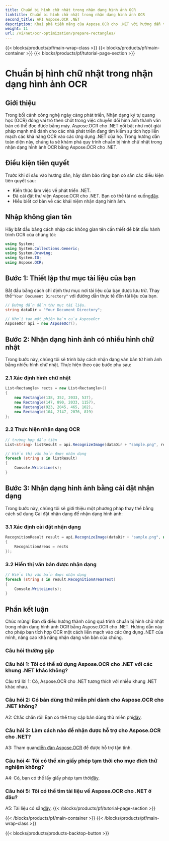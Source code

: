 ```yaml
---
title: Chuẩn bị hình chữ nhật trong nhận dạng hình ảnh OCR
linktitle: Chuẩn bị hình chữ nhật trong nhận dạng hình ảnh OCR
second_title: API Aspose.OCR .NET
description: Khai phá tiềm năng của Aspose.OCR cho .NET với hướng dẫn toàn diện của chúng tôi. Tìm hiểu từng bước cách chuẩn bị hình chữ nhật để nhận dạng hình ảnh. Nâng cao ứng dụng .NET của bạn bằng tích hợp OCR liền mạch.
weight: 11
url: /vi/net/ocr-optimization/prepare-rectangles/
---
```


{{< blocks/products/pf/main-wrap-class >}}
{{< blocks/products/pf/main-container >}}
{{< blocks/products/pf/tutorial-page-section >}}

# Chuẩn bị hình chữ nhật trong nhận dạng hình ảnh OCR

## Giới thiệu

Trong bối cảnh công nghệ ngày càng phát triển, Nhận dạng ký tự quang học (OCR) đóng vai trò then chốt trong việc chuyển đổi hình ảnh thành văn bản có thể đọc được bằng máy. Aspose.OCR cho .NET nổi bật như một giải pháp mạnh mẽ dành cho các nhà phát triển đang tìm kiếm sự tích hợp liền mạch các khả năng OCR vào các ứng dụng .NET của họ. Trong hướng dẫn toàn diện này, chúng ta sẽ khám phá quy trình chuẩn bị hình chữ nhật trong nhận dạng hình ảnh OCR bằng Aspose.OCR cho .NET.

## Điều kiện tiên quyết

Trước khi đi sâu vào hướng dẫn, hãy đảm bảo rằng bạn có sẵn các điều kiện tiên quyết sau:

- Kiến thức làm việc về phát triển .NET.
-  Đã cài đặt thư viện Aspose.OCR cho .NET. Bạn có thể tải nó xuống[đây](https://releases.aspose.com/ocr/net/).
- Hiểu biết cơ bản về các khái niệm nhận dạng hình ảnh.

## Nhập không gian tên

Hãy bắt đầu bằng cách nhập các không gian tên cần thiết để bắt đầu hành trình OCR của chúng tôi:

```csharp
using System;
using System.Collections.Generic;
using System.Drawing;
using System.IO;
using Aspose.OCR;
```

## Bước 1: Thiết lập thư mục tài liệu của bạn

 Bắt đầu bằng cách chỉ định thư mục nơi tài liệu của bạn được lưu trữ. Thay thế`"Your Document Directory"` với đường dẫn thực tế đến tài liệu của bạn.

```csharp
// Đường dẫn đến thư mục tài liệu.
string dataDir = "Your Document Directory";

// Khởi tạo một phiên bản của AsposeOcr
AsposeOcr api = new AsposeOcr();
```

## Bước 2: Nhận dạng hình ảnh có nhiều hình chữ nhật

Trong bước này, chúng tôi sẽ trình bày cách nhận dạng văn bản từ hình ảnh bằng nhiều hình chữ nhật. Thực hiện theo các bước phụ sau:

### 2.1 Xác định hình chữ nhật

```csharp
List<Rectangle> rects = new List<Rectangle>()
{
    new Rectangle(138, 352, 2033, 537),
    new Rectangle(147, 890, 2033, 1157),
    new Rectangle(923, 2045, 465, 102),
    new Rectangle(104, 2147, 2076, 819)
};
```

### 2.2 Thực hiện nhận dạng OCR

```csharp
// trường hợp đầu tiên
List<string> listResult = api.RecognizeImage(dataDir + "sample.png", rects);

// Hiển thị văn bản được nhận dạng
foreach (string s in listResult)
{
    Console.WriteLine(s);
}
```

## Bước 3: Nhận dạng hình ảnh bằng cài đặt nhận dạng

Trong bước này, chúng tôi sẽ giới thiệu một phương pháp thay thế bằng cách sử dụng Cài đặt nhận dạng để nhận dạng hình ảnh:

### 3.1 Xác định cài đặt nhận dạng

```csharp
RecognitionResult result = api.RecognizeImage(dataDir + "sample.png", new RecognitionSettings
{
    RecognitionAreas = rects
});
```

### 3.2 Hiển thị văn bản được nhận dạng

```csharp
// Hiển thị văn bản được nhận dạng
foreach (string s in result.RecognitionAreasText)
{
    Console.WriteLine(s);
}
```

## Phần kết luận

Chúc mừng! Bạn đã điều hướng thành công quá trình chuẩn bị hình chữ nhật trong nhận dạng hình ảnh OCR bằng Aspose.OCR cho .NET. Hướng dẫn này cho phép bạn tích hợp OCR một cách liền mạch vào các ứng dụng .NET của mình, nâng cao khả năng nhận dạng văn bản của chúng.

### Câu hỏi thường gặp

### Câu hỏi 1: Tôi có thể sử dụng Aspose.OCR cho .NET với các khung .NET khác không?

Câu trả lời 1: Có, Aspose.OCR cho .NET tương thích với nhiều khung .NET khác nhau.

### Câu hỏi 2: Có bản dùng thử miễn phí dành cho Aspose.OCR cho .NET không?

 A2: Chắc chắn rồi! Bạn có thể truy cập bản dùng thử miễn phí[đây](https://releases.aspose.com/).

### Câu hỏi 3: Làm cách nào để nhận được hỗ trợ cho Aspose.OCR cho .NET?

 A3: Tham quan[diễn đàn Aspose.OCR](https://forum.aspose.com/c/ocr/16) để được hỗ trợ tận tình.

### Câu hỏi 4: Tôi có thể xin giấy phép tạm thời cho mục đích thử nghiệm không?

 A4: Có, bạn có thể lấy giấy phép tạm thời[đây](https://purchase.aspose.com/temporary-license/).

### Câu hỏi 5: Tôi có thể tìm tài liệu về Aspose.OCR cho .NET ở đâu?

 A5: Tài liệu có sẵn[đây](https://reference.aspose.com/ocr/net/).
{{< /blocks/products/pf/tutorial-page-section >}}

{{< /blocks/products/pf/main-container >}}
{{< /blocks/products/pf/main-wrap-class >}}

{{< blocks/products/products-backtop-button >}}
